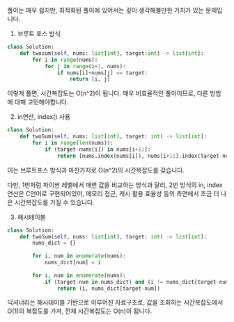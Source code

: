 풀이는 매우 쉽지만, 최적화된 풀이에 있어서는 깊이 생각해볼만한 가치가 있는 문제입니다.

1. 브루트 포스 방식
```python
class Solution:
    def twosum(self, nums: list[int], target:int) -> list[int]:
        for i in range(nums):
            for j in range(i+1, nums):
                if nums[i]+nums[j] == target:
                    return [i, j]
```
이렇게 풀면, 시간복잡도는 O(n^2)이 됩니다. 매우 비효율적인 풀이이므로, 다른 방법에 대해 고민해야합니다.

2. in연산, index() 사용
```python
class Solution:
    def twoSum(self, nums: list[int], target: int) -> list[int]:
        for i in range(len(nums)):
            if (target-nums[i]) in nums[i+1:]:
                return [nums.index(nums[i]), nums[i+1:].index(target-nums[i])+(i+1)] # 슬라이싱한만큼 다시 더해줘야함
```
이는 브루트포스 방식과 마찬가지로 O(n^2)의 시간복잡도를 갖습니다.

다만, 1번처럼 파이썬 레벨에서 매번 값을 비교하는 방식과 달리, 2번 방식의 in, index연산은 C언어로 구현되어있어, 메모리 접근, 캐시 활용 효율성 등의 측면에서 조금 더 나은 시간복잡도를 가질 수 있습니다.


3. 해시테이블
```python
class Solution:
    def twoSum(self, nums: list[int], target: int) -> list[int]:
        nums_dict = {}
        
        for i, num in enumerate(nums):
            nums_dict[num] = i
        
        for i, num in enumerate(nums):
            if (target-num in nums_dict) and (i != nums_dict[target-num]):
                return (i, nums_dict[target-num])
```
딕셔너리는 해시테이블 기반으로 이루어진 자료구조로, 값을 조회하는 시간복잡도에서 O(1)의 복잡도를 가져, 전체 시간복잡도는 O(n)이 됩니다.
